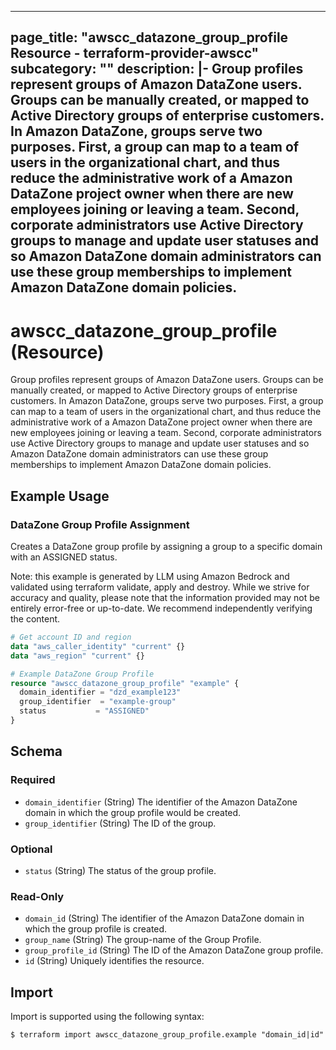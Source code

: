 
---
page_title: "awscc_datazone_group_profile Resource - terraform-provider-awscc"
subcategory: ""
description: |-
  Group profiles represent groups of Amazon DataZone users. Groups can be manually created, or mapped to Active Directory groups of enterprise customers. In Amazon DataZone, groups serve two purposes. First, a group can map to a team of users in the organizational chart, and thus reduce the administrative work of a Amazon DataZone project owner when there are new employees joining or leaving a team. Second, corporate administrators use Active Directory groups to manage and update user statuses and so Amazon DataZone domain administrators can use these group memberships to implement Amazon DataZone domain policies.
---

# awscc_datazone_group_profile (Resource)

Group profiles represent groups of Amazon DataZone users. Groups can be manually created, or mapped to Active Directory groups of enterprise customers. In Amazon DataZone, groups serve two purposes. First, a group can map to a team of users in the organizational chart, and thus reduce the administrative work of a Amazon DataZone project owner when there are new employees joining or leaving a team. Second, corporate administrators use Active Directory groups to manage and update user statuses and so Amazon DataZone domain administrators can use these group memberships to implement Amazon DataZone domain policies.

## Example Usage

### DataZone Group Profile Assignment

Creates a DataZone group profile by assigning a group to a specific domain with an ASSIGNED status.
                                
Note: this example is generated by LLM using Amazon Bedrock and validated using terraform validate, apply and destroy. While we strive for accuracy and quality, please note that the information provided may not be entirely error-free or up-to-date. We recommend independently verifying the content.

```terraform
# Get account ID and region
data "aws_caller_identity" "current" {}
data "aws_region" "current" {}

# Example DataZone Group Profile
resource "awscc_datazone_group_profile" "example" {
  domain_identifier = "dzd_example123"
  group_identifier  = "example-group"
  status           = "ASSIGNED"
}
```

<!-- schema generated by tfplugindocs -->
## Schema

### Required

- `domain_identifier` (String) The identifier of the Amazon DataZone domain in which the group profile would be created.
- `group_identifier` (String) The ID of the group.

### Optional

- `status` (String) The status of the group profile.

### Read-Only

- `domain_id` (String) The identifier of the Amazon DataZone domain in which the group profile is created.
- `group_name` (String) The group-name of the Group Profile.
- `group_profile_id` (String) The ID of the Amazon DataZone group profile.
- `id` (String) Uniquely identifies the resource.

## Import

Import is supported using the following syntax:

```shell
$ terraform import awscc_datazone_group_profile.example "domain_id|id"
```
